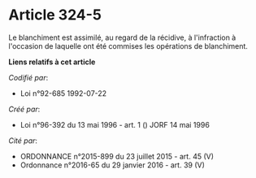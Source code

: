 # Article 324-5

Le blanchiment est assimilé, au regard de la récidive, à l'infraction à l'occasion de laquelle ont été commises les
opérations de blanchiment.

**Liens relatifs à cet article**

_Codifié par_:

  - Loi n°92-685 1992-07-22

_Créé par_:

  - Loi n°96-392 du 13 mai 1996 - art. 1 () JORF 14 mai 1996

_Cité par_:

  - ORDONNANCE n°2015-899 du 23 juillet 2015 - art. 45 (V)
  - Ordonnance n°2016-65 du 29 janvier 2016 - art. 39 (V)

